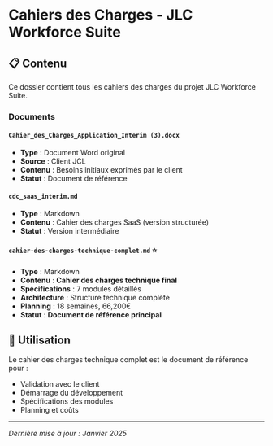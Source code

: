 # Cahiers des Charges - JLC Workforce Suite

## 📋 Contenu

Ce dossier contient tous les cahiers des charges du projet JLC Workforce Suite.

### Documents

#### `Cahier_des_Charges_Application_Interim (3).docx`
- **Type** : Document Word original
- **Source** : Client JCL
- **Contenu** : Besoins initiaux exprimés par le client
- **Statut** : Document de référence

#### `cdc_saas_interim.md`
- **Type** : Markdown
- **Contenu** : Cahier des charges SaaS (version structurée)
- **Statut** : Version intermédiaire

#### `cahier-des-charges-technique-complet.md` ⭐
- **Type** : Markdown
- **Contenu** : **Cahier des charges technique final**
- **Spécifications** : 7 modules détaillés
- **Architecture** : Structure technique complète
- **Planning** : 18 semaines, 66,200€
- **Statut** : **Document de référence principal**

## 🎯 Utilisation

Le cahier des charges technique complet est le document de référence pour :
- Validation avec le client
- Démarrage du développement
- Spécifications des modules
- Planning et coûts

---

*Dernière mise à jour : Janvier 2025*